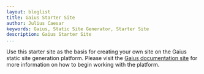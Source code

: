 ```yaml
---
layout: bloglist
title: Gaius Starter Site
author: Julius Caesar
keywords: Gaius, Static Site Generator, Starter Site
description: Gaius Starter Site
...
```


Use this starter site as the basis for creating your own site on the Gaius static site generation platform.  Please visit the [Gaius documentation site](https://gaius-dev.github.io/gaius-docs/) for more information on how to begin working with the platform.